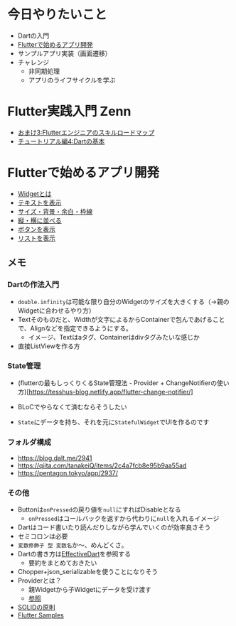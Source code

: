 # 今日やりたいこと
- Dartの入門
- [Flutterで始めるアプリ開発](https://www.flutter-study.dev/)
- サンプルアプリ実装（画面遷移）
- チャレンジ
    - 非同期処理
    - アプリのライフサイクルを学ぶ


# Flutter実践入門 Zenn
- [おまけ3:Flutterエンジニアのスキルロードマップ](https://zenn.dev/kazutxt/books/flutter_practice_introduction/viewer/appendix_skill_loadmap)
- [チュートリアル編4:Dartの基本](https://zenn.dev/kazutxt/books/flutter_practice_introduction/viewer/tutorial_dart)

# Flutterで始めるアプリ開発
- [Widgetとは](https://www.flutter-study.dev/widgets/about-widget)
- [テキストを表示](https://www.flutter-study.dev/widgets/text-widget)
- [サイズ・背景・余白・枠線](https://www.flutter-study.dev/widgets/container-widget)
- [縦・横に並べる](https://www.flutter-study.dev/widgets/column-row-widget)
- [ボタンを表示](https://www.flutter-study.dev/widgets/button-widget)
- [リストを表示](https://www.flutter-study.dev/widgets/list-view-widget)


## メモ
### Dartの作法入門
- `double.infinity`は可能な限り自分のWidgetのサイズを大きくする（→親のWidgetに合わせるやり方）
- Textそのものだと、Widthが文字によるからContainerで包んであげることで、Alignなどを指定できるようにする。
    - イメージ、Textはaタグ、Containerはdivタグみたいな感じか
- 直接ListViewを作る方

### State管理
- (flutterの最もしっくりくるState管理法 - Provider + ChangeNotifierの使い方)[https://tesshus-blog.netlify.app/flutter-change-notifier/]
- BLoCでやらなくて済むならそうしたい

- `State`にデータを持ち、それを元に`StatefulWidget`でUIを作るのです

### フォルダ構成
- https://blog.dalt.me/2941
- https://qiita.com/tanakeiQ/items/2c4a7fcb8e95b9aa55ad
- https://pentagon.tokyo/app/2937/

### その他
- Buttonは`onPressed`の戻り値を`null`にすればDisableとなる
    - `onPressed`はコールバックを返すから代わりに`null`を入れるイメージ
- Dartはコード書いたり読んだりしながら学んでいくのが効率良さそう
- セミコロンは必要
- `変数修飾子 型 変数名`か〜、めんどくさ。
- Dartの書き方は[EffectiveDart](https://dart.dev/guides/language/effective-dart)を参照する
    - 要約をまとめておきたい
- Chopper+json_serializableを使うことになりそう
- Providerとは？
    - 親Widgetから子Widgetにデータを受け渡す
    - [参照](https://www.flutter-study.dev/firebase-app/provider/)
- [SOLIDの原則](https://qiita.com/baby-degu/items/d058a62f145235a0f007)
- [Flutter Samples](https://flutter.github.io/samples/#)

